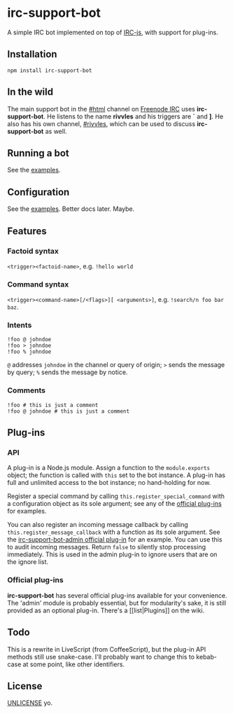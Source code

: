 # irc-support-bot

A simple IRC bot implemented on top of [IRC-js](https://github.com/gf3/IRC-js), with support for plug-ins.

## Installation

	npm install irc-support-bot

## In the wild

The main support bot in the [#html](irc://irc.freenode.net/html) channel on [Freenode IRC](http://freenode.net) uses **irc-support-bot**. He listens to the name **rivvles** and his triggers are **`** and **]**. He also has his own channel, [#rivvles](irc://irc.freenode.net/rivvles), which can be used to discuss **irc-support-bot** as well.

## Running a bot

See the [examples](examples).

## Configuration

See the [examples](examples). Better docs later. Maybe.

## Features

### Factoid syntax

`<trigger><factoid-name>`, e.g. `!hello world`

### Command syntax

`<trigger><command-name>[/<flags>][ <arguments>]`, e.g. `!search/n foo bar baz`.

### Intents

```
!foo @ johndoe
!foo > johndoe
!foo % johndoe
```

`@` addresses `johndoe` in the channel or query of origin; `>` sends the message by query; `%` sends the message by notice.

### Comments

```
!foo # this is just a comment
!foo @ johndoe # this is just a comment
```

## Plug-ins

### API

A plug-in is a Node.js module. Assign a function to the `module.exports` object; the function is called with `this` set to the bot instance. A plug-in has full and unlimited access to the bot instance; no hand-holding for now.

Register a special command by calling `this.register_special_command` with a configuration object as its sole argument; see any of the [official plug-ins](wiki/Plugins) for examples.

You can also register an incoming message callback by calling `this.register_message_callback` with a function as its sole argument. See the [irc-support-bot-admin official plug-in](...) for an example. You can use this to audit incoming messages. Return `false` to silently stop processing immediately. This is used in the admin plug-in to ignore users that are on the ignore list.

### Official plug-ins

**irc-support-bot** has several official plug-ins available for your convenience. The 'admin' module is probably essential, but for modularity's sake, it is still provided as an optional plug-in. There's a [[list|Plugins]] on the wiki.

## Todo

This is a rewrite in LiveScript (from CoffeeScript), but the plug-in API methods still use snake-case. I'll probably want to change this to kebab-case at some point, like other identifiers.

## License

[UNLICENSE](UNLICENSE) yo.
